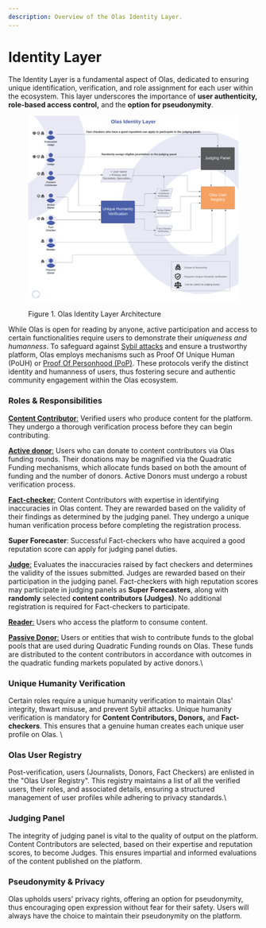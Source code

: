 ```yaml
---
description: Overview of the Olas Identity Layer.
---
```


# Identity Layer

The Identity Layer is a fundamental aspect of Olas, dedicated to ensuring unique identification, verification, and role assignment for each user within the ecosystem. This layer underscores the importance of **user authenticity, role-based access control,** and the **option for pseudonymity**.

<figure><img src="../.gitbook/assets/Olas Identity Layer (1).png" alt=""><figcaption><p>Figure 1. Olas Identity Layer Architecture</p></figcaption></figure>

While Olas is open for reading by anyone, active participation and access to certain functionalities require users to demonstrate their _uniqueness and humanness_. To safeguard against [Sybil attacks](https://en.wikipedia.org/wiki/Sybil\_attack) and ensure a trustworthy platform, Olas employs mechanisms such as Proof Of Unique Human (PoUH) or [Proof Of Personhood (PoP)](https://en.wikipedia.org/wiki/Proof\_of\_personhood). These protocols verify the distinct identity and humanness of users, thus fostering secure and authentic community engagement within the Olas ecosystem.

### Roles & Responsibilities

[**Content Contributor**:](../participants/content-contributor.md) Verified users who produce content for the platform. They undergo a thorough verification process before they can begin contributing.

[**Active donor**:](broken-reference) Users who can donate to content contributors via Olas funding rounds. Their donations may be magnified via the Quadratic Funding mechanisms, which allocate funds based on both the amount of funding and the number of donors. Active Donors must undergo a robust verification process.

[**Fact-checker**:](broken-reference) Content Contributors with expertise in identifying inaccuracies in Olas content. They are rewarded based on the validity of their findings as determined by the judging panel. They undergo a unique human verification process before completing the registration process.

**Super Forecaster**: Successful Fact-checkers who have acquired a good reputation score can apply for judging panel duties.

[**Judge**:](broken-reference) Evaluates the inaccuracies raised by fact checkers and determines the validity of the issues submitted. Judges are rewarded based on their participation in the judging panel. Fact-checkers with high reputation scores may participate in judging panels as **Super Forecasters**, along with **randomly** selected **content contributors (Judges)**. No additional registration is required for Fact-checkers to participate.

[**Reader**:](broken-reference) Users who access the platform to consume content.

[**Passive Donor**:](broken-reference) Users or entities that wish to contribute funds to the global pools that are used during Quadratic Funding rounds on Olas. These funds are distributed to the content contributors in accordance with outcomes in the quadratic funding markets populated by active donors.\


### Unique Humanity Verification

Certain roles require a unique humanity verification to maintain Olas' integrity, thwart misuse, and prevent Sybil attacks. Unique humanity verification is mandatory for **Content Contributors, Donors,** and **Fact-checkers**. This ensures that a genuine human creates each unique user profile on Olas. \


### Olas User Registry

Post-verification, users (Journalists, Donors, Fact Checkers) are enlisted in the "Olas User Registry". This registry maintains a list of all the verified users, their roles, and associated details, ensuring a structured management of user profiles while adhering to privacy standards.\


### Judging Panel

The integrity of judging panel is vital to the quality of output on the platform. Content Contributors are selected, based on their expertise and reputation scores, to become Judges. This ensures impartial and informed evaluations of the content published on the platform.



### Pseudonymity & Privacy

Olas upholds users' privacy rights, offering an option for pseudonymity, thus encouraging open expression without fear for their safety. Users will always have the choice to maintain their pseudonymity on the platform.&#x20;
